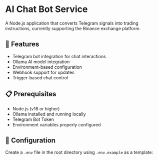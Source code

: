# AI Chat Bot Service

A Node.js application that converts Telegram signals into trading instructions, currently supporting the Binance exchange platform.

## 🚀 Features

- Telegram bot integration for chat interactions
- Ollama AI model integration
- Environment-based configuration
- Webhook support for updates
- Trigger-based chat control

## 📋 Prerequisites

- Node.js (v18 or higher)
- Ollama installed and running locally
- Telegram Bot Token
- Environment variables properly configured

## 🔧 Configuration

Create a `.env` file in the root directory using `.env.example` as a template: 